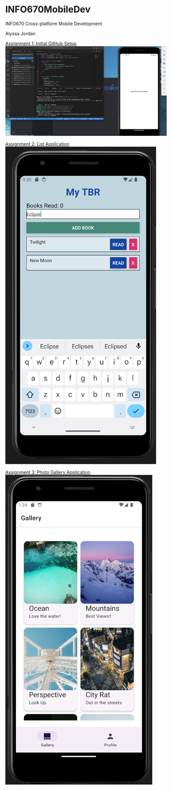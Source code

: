 # INFO670MobileDev
INFO670 Cross-platform Mobile Development

Alyssa Jordan

[Assignment 1: Initial GitHub Setup](https://github.com/alyssaaj/INFO670MobileDev/tree/9d99c4ed89484945f35e453a92140a601f3bdfe9/MyFirstReactNative)
![alt text](https://github.com/alyssaaj/INFO670MobileDev/blob/a7577bb380320914aabb4fd05b37a5ff59d0fb92/MyFirstReactNative/Results.png?raw=true)


[Assignment 2: List Application](https://github.com/alyssaaj/INFO670MobileDev/tree/9d99c4ed89484945f35e453a92140a601f3bdfe9/Assignment2) 
![alt text](https://github.com/alyssaaj/INFO670MobileDev/blob/5b6d728f2c50de1a351a9726176183e5b227027a/Assignment2/addbooks.png)


[Assignment 3: Photo Gallery Application](https://github.com/alyssaaj/INFO670MobileDev/tree/ed08d38625dd1dfc67be17be3defe3587193dfca/A3) 
![alt text](https://github.com/alyssaaj/INFO670MobileDev/blob/abddeea6b12aa7a68eafe76ac28a3bd353301203/A3/screenshots/GalleryScreen.png)
